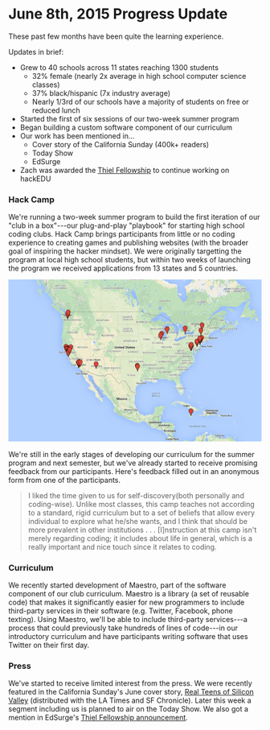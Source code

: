 # June 8th, 2015 Progress Update

These past few months have been quite the learning experience.

Updates in brief:

- Grew to 40 schools across 11 states reaching 1300 students
  - 32% female (nearly 2x average in high school computer science classes)
  - 37% black/hispanic (7x industry average)
  - Nearly 1/3rd of our schools have a majority of students on free or reduced
    lunch
- Started the first of six sessions of our two-week summer program
- Began building a custom software component of our curriculum
- Our work has been mentioned in...
  - Cover story of the California Sunday (400k+ readers)
  - Today Show
  - EdSurge
- Zach was awarded the [Thiel Fellowship](https://www.thielfellowship.org/) to
  continue working on hackEDU

### Hack Camp

We're running a two-week summer program to build the first iteration of our
"club in a box"---our plug-and-play "playbook" for starting high school coding
clubs. Hack Camp brings participants from little or no coding experience to
creating games and publishing websites (with the broader goal of inspiring the
hacker mindset). We were originally targetting the program at local high school
students, but within two weeks of launching the program we received applications
from 13 states and 5 countries.

![Map of applicants](assets/15_06_08_applicant_map.png)

We're still in the early stages of developing our curriculum for the summer
program and next semester, but we've already started to receive promising
feedback from our participants. Here's feedback filled out in an anonymous form
from one of the participants.

> I liked the time given to us for self-discovery(both personally and
> coding-wise). Unlike most classes, this camp teaches not according to a
> standard, rigid curriculum but to a set of beliefs that allow every individual
> to explore what he/she wants, and I think that should be more prevalent in
> other institutions . . . [I]nstruction at this camp isn't merely regarding
> coding; it includes about life in general, which is a really important and
> nice touch since it relates to coding.

### Curriculum

We recently started development of Maestro, part of the software component of
our club curriculum. Maestro is a library (a set of reusable code) that makes it
significantly easier for new programmers to include third-party services in
their software (e.g. Twitter, Facebook, phone texting). Using Maestro, we'll be
able to include third-party services---a process that could previously take
hundreds of lines of code---in our introductory curriculum and have participants
writing software that uses Twitter on their first day.

### Press

We've started to receive limited interest from the press. We were recently
featured in the California Sunday's June cover story,
[Real Teens of Silicon Valley](https://stories.californiasunday.com/2015-06-07/real-teenagers-silicon-valley)
(distributed with the LA Times and SF Chronicle). Later this week a segment
including us is planned to air on the Today Show. We also got a mention in
EdSurge's
[Thiel Fellowship announcement](https://www.edsurge.com/n/2015-06-05-raise-a-glass-it-s-now-possible-to-become-a-thiel-fellow-and-legally-drink).
